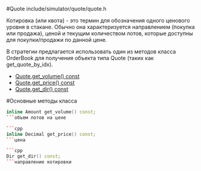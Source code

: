 #Quote
include/simulator/quote/quote.h



Котировка (или квота) - это термин для обозначения одного ценового уровня в стакане.
Обычно она характеризуется направлением (покупка или продажа), ценой и текущим
количеством лотов, которые доступны для покупки/продажи по данной цене.

В стратегии предлагается использовать один из методов класса OrderBook для получения
объекта типа Quote (таких как get_quote_by_idx).


* [Quote.get_volume() const](#get_volume)
* [Quote.get_price() const](#get_price)
* [Quote.get_dir() const](#get_dir)

#Основные методы класса

```cpp
inline Amount get_volume() const;
```объем лотов на цене

```cpp
inline Decimal get_price() const;
```цена

```cpp
Dir get_dir() const;
```направление котировки

